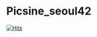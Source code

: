 # Picsine_seoul42

[![Hits](https://hits.seeyoufarm.com/api/count/incr/badge.svg?url=https%3A%2F%2Fgithub.com%2FplumLee211%2FPicsine_seoul42&count_bg=%2379C83D&title_bg=%23555555&icon=&icon_color=%23E7E7E7&title=hits&edge_flat=false)](https://hits.seeyoufarm.com)
